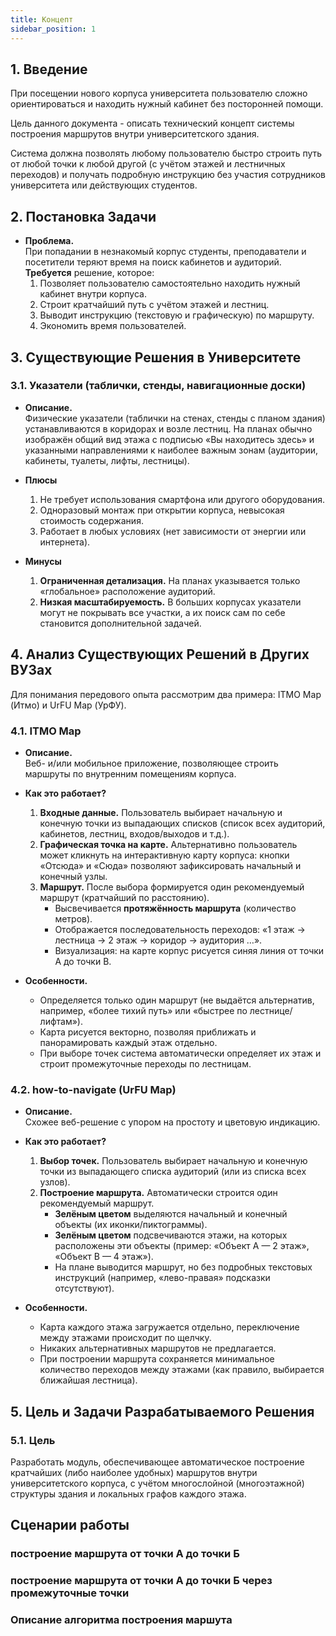 ```yaml
---
title: Концепт
sidebar_position: 1
---
```


## 1. Введение

При посещении нового корпуса университета пользователю сложно ориентироваться и находить нужный кабинет без посторонней помощи.

Цель данного документа - описать технический концепт системы построения маршрутов внутри университетского здания.

Система должна позволять любому пользователю быстро строить путь от любой точки к любой другой (с учётом этажей и лестничных переходов) и получать подробную инструкцию без участия сотрудников университета или действующих студентов.

## 2. Постановка Задачи

- **Проблема.**  
  При попадании в незнакомый корпус студенты, преподаватели и посетители теряют время на поиск кабинетов и аудиторий.  
  **Требуется** решение, которое:
  1. Позволяет пользователю самостоятельно находить нужный кабинет внутри корпуса.
  2. Строит кратчайший путь с учётом этажей и лестниц.
  3. Выводит инструкцию (текстовую и графическую) по маршруту.
  4. Экономить время пользователей.

## 3. Существующие Решения в Университете

### 3.1. Указатели (таблички, стенды, навигационные доски)

- **Описание.**  
  Физические указатели (таблички на стенах, стенды с планом здания) устанавливаются в коридорах и возле лестниц. На планах обычно изображён общий вид этажа с подписью «Вы находитесь здесь» и указанными направлениями к наиболее важным зонам (аудитории, кабинеты, туалеты, лифты, лестницы).

- **Плюсы**

  1. Не требует использования смартфона или другого оборудования.
  2. Одноразовый монтаж при открытии корпуса, невысокая стоимость содержания.
  3. Работает в любых условиях (нет зависимости от энергии или интернета).

- **Минусы**
  1. **Ограниченная детализация.** На планах указывается только «глобальное» расположение аудиторий.
  2. **Низкая масштабируемость.** В больших корпусах указатели могут не покрывать все участки, а их поиск сам по себе становится дополнительной задачей.

## 4. Анализ Существующих Решений в Других ВУЗах

Для понимания передового опыта рассмотрим два примера: ITMO Map (Итмо) и UrFU Map (УрФУ).

### 4.1. ITMO Map

- **Описание.**  
  Веб- и/или мобильное приложение, позволяющее строить маршруты по внутренним помещениям корпуса.

- **Как это работает?**

  1. **Входные данные.** Пользователь выбирает начальную и конечную точки из выпадающих списков (список всех аудиторий, кабинетов, лестниц, входов/выходов и т.д.).
  2. **Графическая точка на карте.** Альтернативно пользователь может кликнуть на интерактивную карту корпуса: кнопки «Отсюда» и «Сюда» позволяют зафиксировать начальный и конечный узлы.
  3. **Маршрут.** После выбора формируется один рекомендуемый маршрут (кратчайший по расстоянию).
     - Высвечивается **протяжённость маршрута** (количество метров).
     - Отображается последовательность переходов: «1 этаж → лестница → 2 этаж → коридор → аудитория …».
     - Визуализация: на карте корпус рисуется синяя линия от точки A до точки B.

- **Особенности.**
  - Определяется только один маршрут (не выдаётся альтернатив, например, «более тихий путь» или «быстрее по лестнице/лифтам»).
  - Карта рисуется векторно, позволяя приближать и панорамировать каждый этаж отдельно.
  - При выборе точек система автоматически определяет их этаж и строит промежуточные переходы по лестницам.

### 4.2. how-to-navigate (UrFU Map)

- **Описание.**  
  Схожее веб-решение с упором на простоту и цветовую индикацию.

- **Как это работает?**

  1. **Выбор точек.** Пользователь выбирает начальную и конечную точки из выпадающего списка аудиторий (или из списка всех узлов).
  2. **Построение маршрута.** Автоматически строится один рекомендуемый маршрут.
     - **Зелёным цветом** выделяются начальный и конечный объекты (их иконки/пиктограммы).
     - **Зелёным цветом** подсвечиваются этажи, на которых расположены эти объекты (пример: «Объект A — 2 этаж», «Объект B — 4 этаж»).
     - На плане выводится маршрут, но без подробных текстовых инструкций (например, «лево-правая» подсказки отсутствуют).

- **Особенности.**
  - Карта каждого этажа загружается отдельно, переключение между этажами происходит по щелчку.
  - Никаких альтернативных маршрутов не предлагается.
  - При построении маршрута сохраняется минимальное количество переходов между этажами (как правило, выбирается ближайшая лестница).

## 5. Цель и Задачи Разрабатываемого Решения

### 5.1. Цель

Разработать модуль, обеспечивающее автоматическое построение кратчайших (либо наиболее удобных) маршрутов внутри университетского корпуса, с учётом многослойной (многоэтажной) структуры здания и локальных графов каждого этажа.

## Сценарии работы

### построение маршрута от точки А до точки Б

### построение маршрута от точки А до точки Б через промежуточные точки

### Описание алгоритма построения маршута
